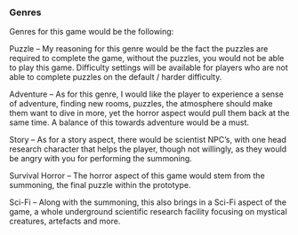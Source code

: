 ### Genres           

Genres for this game would be the following:

Puzzle – My reasoning for this genre would be the fact the puzzles are required to complete the game, without the puzzles, you would not be able to play this game. Difficulty settings will be available for players who are not able to complete puzzles on the default / harder difficulty.

Adventure – As for this genre, I would like the player to experience a sense of adventure, finding new rooms, puzzles, the atmosphere should make them want to dive in more, yet the horror aspect would pull them back at the same time. A balance of this towards adventure would be a must.

Story – As for a story aspect, there would be scientist NPC’s, with one head research character that helps the player, though not willingly, as they would be angry with you for performing the summoning.

Survival Horror – The horror aspect of this game would stem from the summoning, the final puzzle within the prototype.

Sci-Fi – Along with the summoning, this also brings in a Sci-Fi aspect of the game, a whole underground scientific research facility focusing on mystical creatures, artefacts and more.

